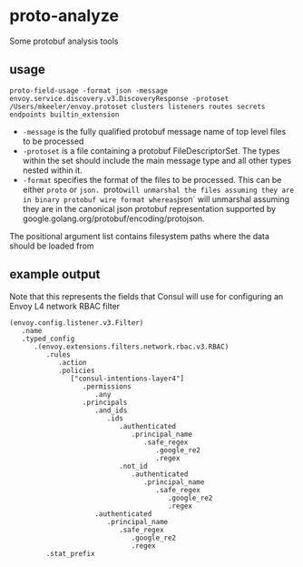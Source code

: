 # proto-analyze
Some protobuf analysis tools

## usage

`proto-field-usage -format json -message envoy.service.discovery.v3.DiscoveryResponse -protoset /Users/mkeeler/envoy.protoset clusters listeners routes secrets endpoints builtin_extension`

* `-message` is the fully qualified protobuf message name of top level files to be processed
* `-protoset` is a file containing a protobuf FileDescriptorSet. The types within the set should include the main message type and all other types nested within it.
* `-format` specifies the format of the files to be processed. This can be either `proto` or `json. `proto` will unmarshal the files assuming they are in binary protobuf wire format whereas `json` will unmarshal assuming they are in the canonical json protobuf representation supported by google.golang.org/protobuf/encoding/protojson.

The positional argument list contains filesystem paths where the data should be loaded from

## example output

Note that this represents the fields that Consul will use for configuring an Envoy L4 network RBAC filter

```
(envoy.config.listener.v3.Filter)
   .name
   .typed_config
      .(envoy.extensions.filters.network.rbac.v3.RBAC)
         .rules
            .action
            .policies
               ["consul-intentions-layer4"]
                  .permissions
                     .any
                  .principals
                     .and_ids
                        .ids
                           .authenticated
                              .principal_name
                                 .safe_regex
                                    .google_re2
                                    .regex
                           .not_id
                              .authenticated
                                 .principal_name
                                    .safe_regex
                                       .google_re2
                                       .regex
                     .authenticated
                        .principal_name
                           .safe_regex
                              .google_re2
                              .regex
         .stat_prefix
```
